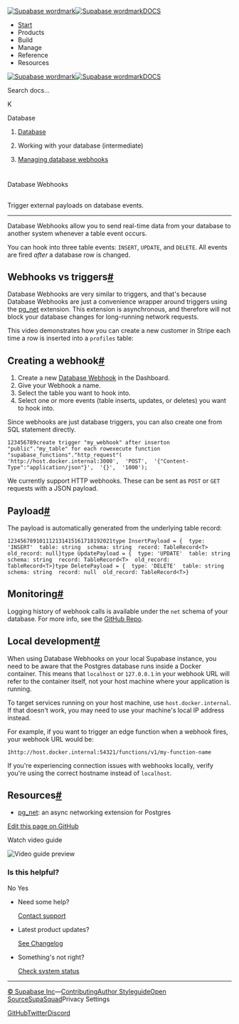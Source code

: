 [![Supabase wordmark](https://supabase.com/docs/_next/image?url=%2Fdocs%2Fsupabase-dark.svg&w=256&q=75&dpl=dpl_5BYG5BkQhU19GEfZfhcgAbeGcRQo)![Supabase wordmark](https://supabase.com/docs/_next/image?url=%2Fdocs%2Fsupabase-light.svg&w=256&q=75&dpl=dpl_5BYG5BkQhU19GEfZfhcgAbeGcRQo)DOCS](https://supabase.com/docs)

-   [Start](https://supabase.com/docs/guides/getting-started)
-   Products
-   Build
-   Manage
-   Reference
-   Resources

[![Supabase wordmark](https://supabase.com/docs/_next/image?url=%2Fdocs%2Fsupabase-dark.svg&w=256&q=75&dpl=dpl_5BYG5BkQhU19GEfZfhcgAbeGcRQo)![Supabase wordmark](https://supabase.com/docs/_next/image?url=%2Fdocs%2Fsupabase-light.svg&w=256&q=75&dpl=dpl_5BYG5BkQhU19GEfZfhcgAbeGcRQo)DOCS](https://supabase.com/docs)

Search docs...

K

Database

1.  [Database](https://supabase.com/docs/guides/database/overview)

3.  Working with your database (intermediate)

5.  [Managing database webhooks](https://supabase.com/docs/guides/database/webhooks)

# 

Database Webhooks

## 

Trigger external payloads on database events.

* * *

Database Webhooks allow you to send real-time data from your database to another system whenever a table event occurs.

You can hook into three table events: `INSERT`, `UPDATE`, and `DELETE`. All events are fired _after_ a database row is changed.

## Webhooks vs triggers[#](#webhooks-vs-triggers)

Database Webhooks are very similar to triggers, and that's because Database Webhooks are just a convenience wrapper around triggers using the [pg\_net](https://supabase.com/docs/guides/database/extensions/pgnet) extension. This extension is asynchronous, and therefore will not block your database changes for long-running network requests.

This video demonstrates how you can create a new customer in Stripe each time a row is inserted into a `profiles` table:

## Creating a webhook[#](#creating-a-webhook)

1.  Create a new [Database Webhook](https://supabase.com/dashboard/project/_/integrations/hooks) in the Dashboard.
2.  Give your Webhook a name.
3.  Select the table you want to hook into.
4.  Select one or more events (table inserts, updates, or deletes) you want to hook into.

Since webhooks are just database triggers, you can also create one from SQL statement directly.

```
123456789create trigger "my_webhook" after inserton "public"."my_table" for each rowexecute function "supabase_functions"."http_request"(  'http://host.docker.internal:3000',  'POST',  '{"Content-Type":"application/json"}',  '{}',  '1000');
```

We currently support HTTP webhooks. These can be sent as `POST` or `GET` requests with a JSON payload.

## Payload[#](#payload)

The payload is automatically generated from the underlying table record:

```
123456789101112131415161718192021type InsertPayload = {  type: 'INSERT'  table: string  schema: string  record: TableRecord<T>  old_record: null}type UpdatePayload = {  type: 'UPDATE'  table: string  schema: string  record: TableRecord<T>  old_record: TableRecord<T>}type DeletePayload = {  type: 'DELETE'  table: string  schema: string  record: null  old_record: TableRecord<T>}
```

## Monitoring[#](#monitoring)

Logging history of webhook calls is available under the `net` schema of your database. For more info, see the [GitHub Repo](https://github.com/supabase/pg_net).

## Local development[#](#local-development)

When using Database Webhooks on your local Supabase instance, you need to be aware that the Postgres database runs inside a Docker container. This means that `localhost` or `127.0.0.1` in your webhook URL will refer to the container itself, not your host machine where your application is running.

To target services running on your host machine, use `host.docker.internal`. If that doesn't work, you may need to use your machine's local IP address instead.

For example, if you want to trigger an edge function when a webhook fires, your webhook URL would be:

```
1http://host.docker.internal:54321/functions/v1/my-function-name
```

If you're experiencing connection issues with webhooks locally, verify you're using the correct hostname instead of `localhost`.

## Resources[#](#resources)

-   [pg\_net](https://supabase.com/docs/guides/database/extensions/pgnet): an async networking extension for Postgres

[Edit this page on GitHub](https://github.com/supabase/supabase/blob/master/apps/docs/content/guides/database/webhooks.mdx)

Watch video guide

![Video guide preview](https://supabase.com/docs/_next/image?url=https%3A%2F%2Fimg.youtube.com%2Fvi%2FcodAs9-NeHM%2F0.jpg&w=3840&q=75&dpl=dpl_5BYG5BkQhU19GEfZfhcgAbeGcRQo)

### Is this helpful?

No Yes

-   Need some help?
    
    [Contact support](https://supabase.com/support)
-   Latest product updates?
    
    [See Changelog](https://supabase.com/changelog)
-   Something's not right?
    
    [Check system status](https://status.supabase.com/)

* * *

[© Supabase Inc](https://supabase.com/)—[Contributing](https://github.com/supabase/supabase/blob/master/apps/docs/DEVELOPERS.md)[Author Styleguide](https://github.com/supabase/supabase/blob/master/apps/docs/CONTRIBUTING.md)[Open Source](https://supabase.com/open-source)[SupaSquad](https://supabase.com/supasquad)Privacy Settings

[GitHub](https://github.com/supabase/supabase)[Twitter](https://twitter.com/supabase)[Discord](https://discord.supabase.com/)